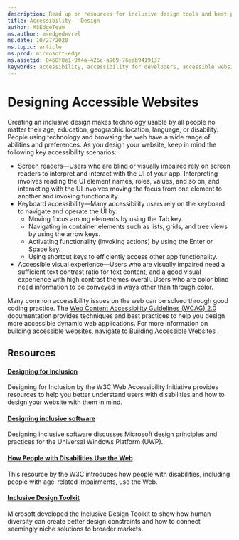```yaml
---
description: Read up on resources for inclusive design tools and best practices.
title: Accessibility - Design
author: MSEdgeTeam
ms.author: msedgedevrel
ms.date: 10/27/2020
ms.topic: article
ms.prod: microsoft-edge
ms.assetid: 8468f8e1-9f4a-426c-a969-76eab9419137
keywords: accessibility, accessibility for developers, accessible websites, edge, web development, ARIA, developer, UIA, UI Automation
---
```

# Designing Accessible Websites  

Creating an inclusive design makes technology usable by all people no matter their age, education, geographic location, language, or disability.  People using technology and browsing the web have a wide range of abilities and preferences.  As you design your website, keep in mind the following key accessibility scenarios:

*   Screen readers—Users who are blind or visually impaired rely on screen readers to interpret and interact with the UI of your app.  Interpreting involves reading the UI element names, roles, values, and so on, and interacting with the UI involves moving the focus from one element to another and invoking functionality.
*   Keyboard accessibility—Many accessibility users rely on the keyboard to navigate and operate the UI by:
    *   Moving focus among elements by using the Tab key.
    *   Navigating in container elements such as lists, grids, and tree views by using the arrow keys.
    *   Activating functionality \(invoking actions\) by using the Enter or Space key.
    *   Using shortcut keys to efficiently access other app functionality.
*   Accessible visual experience—Users who are visually impaired need a sufficient text contrast ratio for text content, and a good visual experience with high contrast themes overall.  Users who are color blind need information to be conveyed in ways other than through color.

Many common accessibility issues on the web can be solved through good coding practice.  The [Web Content Accessibility Guidelines (WCAG) 2.0](https://www.w3.org/TR/WCAG20) documentation provides techniques and best practices to help you design more accessible dynamic web applications.  For more information on building accessible websites, navigate to [Building Accessible Websites](./build/index.md) .

## Resources  

#### [Designing for Inclusion](https://w3.org/WAI/users/Overview.html)  

Designing for Inclusion by the W3C Web Accessibility Initiative provides resources to help you better understand users with disabilities and how to design your website with them in mind.

#### [Designing inclusive software](https://msdn.microsoft.com/windows/uwp/accessibility/designing-inclusive-software)  

Designing inclusive software discusses Microsoft design principles and practices for the Universal Windows Platform (UWP).

#### [How People with Disabilities Use the Web](https://www.w3.org/WAI/intro/people-use-web/Overview.html)  

This resource by the W3C introduces how people with disabilities, including people with age-related impairments, use the Web.

#### [Inclusive Design Toolkit](https://www.microsoft.com/design/practice#howwemake-section)  

Microsoft developed the Inclusive Design Toolkit to show how human diversity can create better design constraints and how to connect seemingly niche solutions to broader markets.
